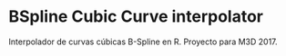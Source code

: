 # BSpline Cubic Curve interpolator

Interpolador de curvas cúbicas B-Spline en R. Proyecto para M3D 2017.
